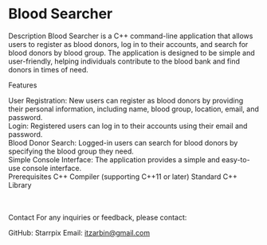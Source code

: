 
<h1>Blood Searcher</h1>

Description
Blood Searcher is a C++ command-line application that allows users to register as blood donors, log in to their accounts, and search for blood donors by blood group. The application is designed to be simple and user-friendly, helping individuals contribute to the blood bank and find donors in times of need.

Features

User Registration: New users can register as blood donors by providing their personal information, including name, blood group, location, email, and password.
<br>
Login: Registered users can log in to their accounts using their email and password.
<br>
Blood Donor Search: Logged-in users can search for blood donors by specifying the blood group they need.
<br>
Simple Console Interface: The application provides a simple and easy-to-use console interface.
<br>
Prerequisites
C++ Compiler (supporting C++11 or later)
Standard C++ Library

<br>
<br>
Contact
For any inquiries or feedback, please contact:

GitHub: Starrpix
Email: itzarbin@gmail.com
